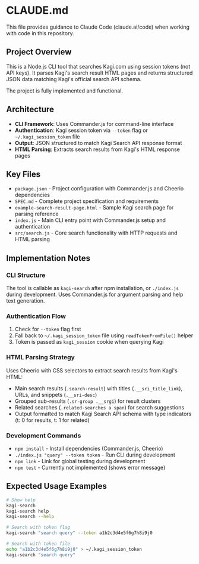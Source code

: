 # CLAUDE.md

This file provides guidance to Claude Code (claude.ai/code) when working with code in this repository.

## Project Overview

This is a Node.js CLI tool that searches Kagi.com using session tokens (not API keys). It parses Kagi's search result HTML pages and returns structured JSON data matching Kagi's official search API schema.

The project is fully implemented and functional.

## Architecture

- **CLI Framework**: Uses Commander.js for command-line interface
- **Authentication**: Kagi session token via `--token` flag or `~/.kagi_session_token` file
- **Output**: JSON structured to match Kagi Search API response format
- **HTML Parsing**: Extracts search results from Kagi's HTML response pages

## Key Files

- `package.json` - Project configuration with Commander.js and Cheerio dependencies
- `SPEC.md` - Complete project specification and requirements
- `example-search-result-page.html` - Sample Kagi search page for parsing reference
- `index.js` - Main CLI entry point with Commander.js setup and authentication
- `src/search.js` - Core search functionality with HTTP requests and HTML parsing

## Implementation Notes

### CLI Structure
The tool is callable as `kagi-search` after npm installation, or `./index.js` during development. Uses Commander.js for argument parsing and help text generation.

### Authentication Flow
1. Check for `--token` flag first
2. Fall back to `~/.kagi_session_token` file using `readTokenFromFile()` helper
3. Token is passed as `kagi_session` cookie when querying Kagi

### HTML Parsing Strategy
Uses Cheerio with CSS selectors to extract search results from Kagi's HTML:
- Main search results (`.search-result`) with titles (`.__sri_title_link`), URLs, and snippets (`.__sri-desc`)
- Grouped sub-results (`.sr-group .__srgi`) for result clusters
- Related searches (`.related-searches a span`) for search suggestions
- Output formatted to match Kagi Search API schema with type indicators (t: 0 for results, t: 1 for related)

### Development Commands
- `npm install` - Install dependencies (Commander.js, Cheerio)
- `./index.js "query" --token token` - Run CLI during development
- `npm link` - Link for global testing during development
- `npm test` - Currently not implemented (shows error message)

## Expected Usage Examples

```bash
# Show help
kagi-search
kagi-search help
kagi-search --help

# Search with token flag
kagi-search "search query" --token a1b2c3d4e5f6g7h8i9j0

# Search with token file
echo "a1b2c3d4e5f6g7h8i9j0" > ~/.kagi_session_token
kagi-search "search query"
```